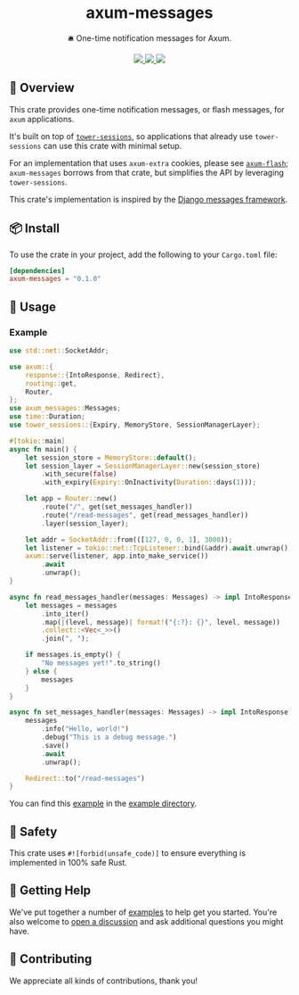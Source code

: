 <h1 align="center">
    axum-messages
</h1>

<p align="center">
    🛎️ One-time notification messages for Axum.
</p>

<div align="center">
    <a href="https://crates.io/crates/axum-messages">
        <img src="https://img.shields.io/crates/v/axum-messages.svg" />
    </a>
    <a href="https://docs.rs/axum-messages">
        <img src="https://docs.rs/axum-messages/badge.svg" />
    </a>
    <a href="https://github.com/maxcountryman/axum-messages/actions/workflows/rust.yml">
        <img src="https://github.com/maxcountryman/axum-messages/actions/workflows/rust.yml/badge.svg" />
    </a>
</div>

## 🎨 Overview

This crate provides one-time notification messages, or flash messages, for `axum` applications.

It's built on top of [`tower-sessions`](https://github.com/maxcountryman/tower-sessions), so applications that already use `tower-sessions` can use this crate with minimal setup.

For an implementation that uses `axum-extra` cookies, please see [`axum-flash`](https://crates.io/crates/axum-flash); `axum-messages` borrows from that crate, but simplifies the API by leveraging `tower-sessions`.

This crate's implementation is inspired by the [Django messages framework](https://docs.djangoproject.com/en/5.0/ref/contrib/messages/).

## 📦 Install

To use the crate in your project, add the following to your `Cargo.toml` file:

```toml
[dependencies]
axum-messages = "0.1.0"
```

## 🤸 Usage

### Example

```rust
use std::net::SocketAddr;

use axum::{
    response::{IntoResponse, Redirect},
    routing::get,
    Router,
};
use axum_messages::Messages;
use time::Duration;
use tower_sessions::{Expiry, MemoryStore, SessionManagerLayer};

#[tokio::main]
async fn main() {
    let session_store = MemoryStore::default();
    let session_layer = SessionManagerLayer::new(session_store)
        .with_secure(false)
        .with_expiry(Expiry::OnInactivity(Duration::days(1)));

    let app = Router::new()
        .route("/", get(set_messages_handler))
        .route("/read-messages", get(read_messages_handler))
        .layer(session_layer);

    let addr = SocketAddr::from(([127, 0, 0, 1], 3000));
    let listener = tokio::net::TcpListener::bind(&addr).await.unwrap();
    axum::serve(listener, app.into_make_service())
        .await
        .unwrap();
}

async fn read_messages_handler(messages: Messages) -> impl IntoResponse {
    let messages = messages
        .into_iter()
        .map(|(level, message)| format!("{:?}: {}", level, message))
        .collect::<Vec<_>>()
        .join(", ");

    if messages.is_empty() {
        "No messages yet!".to_string()
    } else {
        messages
    }
}

async fn set_messages_handler(messages: Messages) -> impl IntoResponse {
    messages
        .info("Hello, world!")
        .debug("This is a debug message.")
        .save()
        .await
        .unwrap();

    Redirect::to("/read-messages")
}
```

You can find this [example][basic-example] in the [example directory][examples].

## 🦺 Safety

This crate uses `#![forbid(unsafe_code)]` to ensure everything is implemented in 100% safe Rust.

## 🛟 Getting Help

We've put together a number of [examples][examples] to help get you started. You're also welcome to [open a discussion](https://github.com/maxcountryman/axum-messages/discussions/new?category=q-a) and ask additional questions you might have.

## 👯 Contributing

We appreciate all kinds of contributions, thank you!

[basic-example]: https://github.com/maxcountryman/axum-messages/tree/main/examples/basic.rs
[examples]: https://github.com/maxcountryman/axum-messages/tree/main/examples
